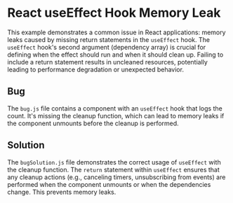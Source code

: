 # React useEffect Hook Memory Leak

This example demonstrates a common issue in React applications: memory leaks caused by missing return statements in the `useEffect` hook. The `useEffect` hook's second argument (dependency array) is crucial for defining when the effect should run and when it should clean up.  Failing to include a return statement results in uncleaned resources, potentially leading to performance degradation or unexpected behavior. 

## Bug

The `bug.js` file contains a component with an `useEffect` hook that logs the count.  It's missing the cleanup function, which can lead to memory leaks if the component unmounts before the cleanup is performed.

## Solution

The `bugSolution.js` file demonstrates the correct usage of `useEffect` with the cleanup function. The `return` statement within `useEffect` ensures that any cleanup actions (e.g., canceling timers, unsubscribing from events) are performed when the component unmounts or when the dependencies change.  This prevents memory leaks.
